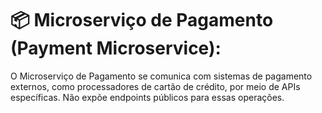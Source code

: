 # 📦 Microserviço de Pagamento (Payment Microservice):
O Microserviço de Pagamento se comunica com sistemas de pagamento externos, como processadores de cartão de crédito, por meio de APIs específicas. Não expõe endpoints públicos para essas operações.
